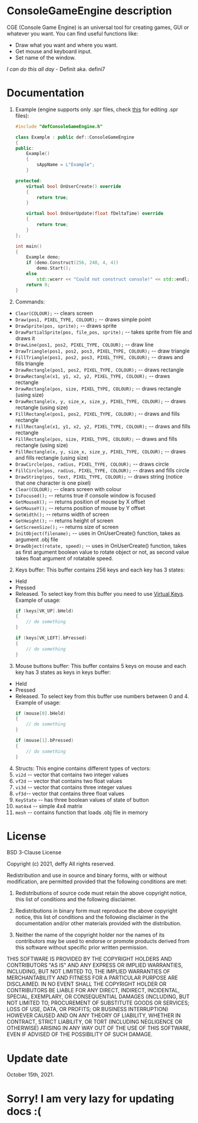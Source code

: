 # ConsoleGameEngine description
CGE (Console Game Engine) is an universal tool for creating games, GUI or whatever you want.
You can find useful functions like:
- Draw what you want and where you want.
- Get mouse and keyboard input.
- Set name of the window.

*I can do this all day* - Definit aka. defini7

# Documentation
1. Example (engine supports only .spr files, check [this](https://github.com/defini7/lab/tree/main/Sprite_Editor) for editing .spr files):
	```cpp 
	#include "defConsoleGameEngine.h"

	class Example : public def::ConsoleGameEngine
	{
	public:
		Example()
		{
			sAppName = L"Example";
		}

	protected:
		virtual bool OnUserCreate() override
		{
			return true;
		}

		virtual bool OnUserUpdate(float fDeltaTime) override
		{
			return true;
		}	
	};

	int main()
	{
		Example demo;
		if (demo.Construct(256, 240, 4, 4))
			demo.Start();
		else
			std::wcerr << "Could not construct console!" << std::endl;
		return 0;
	}
	```
	
2. Commands:
- `Clear(COLOUR);` -- clears screen
- `Draw(pos1, PIXEL_TYPE, COLOUR);` -- draws simple point
- `DrawSprite(pos, sprite);` -- draws sprite
- `DrawPartialSprite(pos, file_pos, sprite);` -- takes sprite from file and draws it
- `DrawLine(pos1, pos2, PIXEL_TYPE, COLOUR);` -- draw line
- `DrawTriangle(pos1, pos2, pos3, PIXEL_TYPE, COLOUR);` -- draw triangle
- `FillTriangle(pos1, pos2, pos3, PIXEL_TYPE, COLOUR);` -- draws and fills triangle
- `DrawRectangle(pos1, pos2, PIXEL_TYPE, COLOUR);` -- draws rectangle
- `DrawRectangle(x1, y1, x2, y2, PIXEL_TYPE, COLOUR);` -- draws rectangle
- `DrawRectangle(pos, size, PIXEL_TYPE, COLOUR);` -- draws rectangle (using size)
- `DrawRectangle(x, y, size_x, size_y, PIXEL_TYPE, COLOUR);` -- draws rectangle (using size)
- `FillRectangle(pos1, pos2, PIXEL_TYPE, COLOUR);` -- draws and fills rectangle
- `FillRectangle(x1, y1, x2, y2, PIXEL_TYPE, COLOUR);` -- draws and fills rectangle
- `FillRectangle(pos, size, PIXEL_TYPE, COLOUR);` -- draws and fills rectangle (using size)
- `FillRectangle(x, y, size_x, size_y, PIXEL_TYPE, COLOUR);` -- draws and fills rectangle (using size)
- `DrawCircle(pos, radius, PIXEL_TYPE, COLOUR);` -- draws circle
- `FillCircle(pos, radius, PIXEL_TYPE, COLOUR);` -- draws and fills circle
- `DrawString(pos, text, PIXEL_TYPE, COLOUR);` -- draws string (notice that one character is one pixel)
- `Clear(COLOUR);` -- clears screen with colour
- `IsFocused();` -- returns true if console window is focused
- `GetMouseX();` -- returns position of mouse by X offset
- `GetMouseY();` -- returns position of mouse by Y offset
- `GetWidth();` -- returns width of screen
- `GetHeight();` -- returns height of screen
- `GetScreenSize();` -- returns size of screen
- `InitObject(filename);` -- uses in OnUserCreate() function, takes as argument .obj file
- `DrawObject(rotate, speed);` -- uses in OnUserCreate() function, takes as first argument boolean value to rotate object or not, as second value takes float argument of rotatable speed.

2. Keys buffer:
This buffer contains 256 keys and each key has 3 states:
- Held
- Pressed
- Released.
To select key from this buffer you need to use [Virtual Keys](https://docs.microsoft.com/en-us/windows/win32/inputdev/virtual-key-codes).
Example of usage:
	```cpp 
	if (keys[VK_UP].bHeld)
	{
		// do something
	}

	if (keys[VK_LEFT].bPressed)
	{
		// do something
	}
	```
	
3. Mouse buttons buffer:
This buffer contains 5 keys on mouse and each key has 3 states as keys in keys buffer:
- Held
- Pressed
- Released.
To select key from this buffer use numbers between 0 and 4.
Example of usage:
	```cpp
	if (mouse[0].bHeld)
	{
		// do something
	}

	if (mouse[1].bPressed)
	{
		// do something
	}
	```

4. Structs:
This engine contains different types of vectors:
1. `vi2d` -- vector that contains two integer values
2. `vf2d` -- vector that contains two float values
3. `vi3d` -- vector that contains three integer values
4. `vf3d`-- vector that contains three float values
5. `KeyState` -- has three boolean values of state of button
6. `mat4x4` -- simple 4x4 matrix
7. `mesh` -- contains function that loads .obj file in memory

# License
BSD 3-Clause License

Copyright (c) 2021, deffy
All rights reserved.

Redistribution and use in source and binary forms, with or without
modification, are permitted provided that the following conditions are met:

1. Redistributions of source code must retain the above copyright notice, this
   list of conditions and the following disclaimer.

2. Redistributions in binary form must reproduce the above copyright notice,
   this list of conditions and the following disclaimer in the documentation
   and/or other materials provided with the distribution.

3. Neither the name of the copyright holder nor the names of its
   contributors may be used to endorse or promote products derived from
   this software without specific prior written permission.

THIS SOFTWARE IS PROVIDED BY THE COPYRIGHT HOLDERS AND CONTRIBUTORS "AS IS"
AND ANY EXPRESS OR IMPLIED WARRANTIES, INCLUDING, BUT NOT LIMITED TO, THE
IMPLIED WARRANTIES OF MERCHANTABILITY AND FITNESS FOR A PARTICULAR PURPOSE ARE
DISCLAIMED. IN NO EVENT SHALL THE COPYRIGHT HOLDER OR CONTRIBUTORS BE LIABLE
FOR ANY DIRECT, INDIRECT, INCIDENTAL, SPECIAL, EXEMPLARY, OR CONSEQUENTIAL
DAMAGES (INCLUDING, BUT NOT LIMITED TO, PROCUREMENT OF SUBSTITUTE GOODS OR
SERVICES; LOSS OF USE, DATA, OR PROFITS; OR BUSINESS INTERRUPTION) HOWEVER
CAUSED AND ON ANY THEORY OF LIABILITY, WHETHER IN CONTRACT, STRICT LIABILITY,
OR TORT (INCLUDING NEGLIGENCE OR OTHERWISE) ARISING IN ANY WAY OUT OF THE USE
OF THIS SOFTWARE, EVEN IF ADVISED OF THE POSSIBILITY OF SUCH DAMAGE.

# Update date
October 15th, 2021.
# Sorry! I am very lazy for updating docs :(
